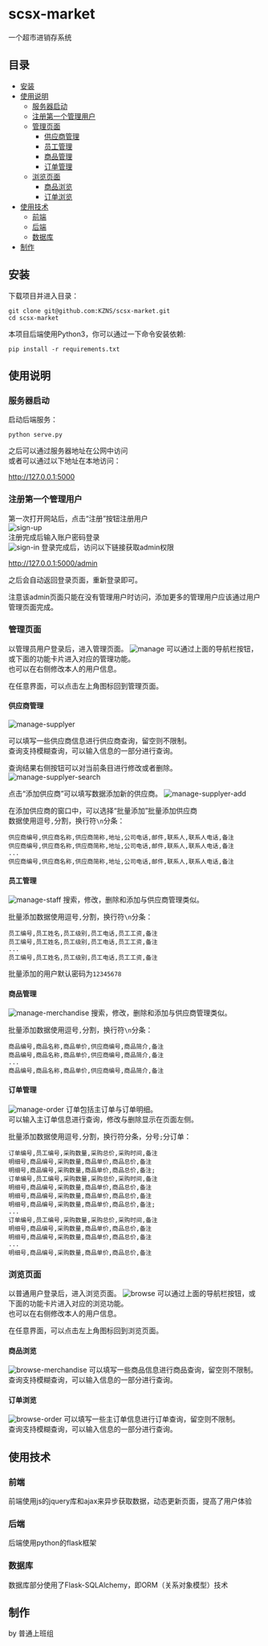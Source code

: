 # scsx-market

一个超市进销存系统

## 目录 <!-- omit in toc -->

- [安装](#安装)
- [使用说明](#使用说明)
  - [服务器启动](#服务器启动)
  - [注册第一个管理用户](#注册第一个管理用户)
  - [管理页面](#管理页面)
    - [供应商管理](#供应商管理)
    - [员工管理](#员工管理)
    - [商品管理](#商品管理)
    - [订单管理](#订单管理)
  - [浏览页面](#浏览页面)
    - [商品浏览](#商品浏览)
    - [订单浏览](#订单浏览)
- [使用技术](#使用技术)
  - [前端](#前端)
  - [后端](#后端)
  - [数据库](#数据库)
- [制作](#制作)

## 安装

下载项目并进入目录：

```shell
git clone git@github.com:KZNS/scsx-market.git
cd scsx-market
```

本项目后端使用Python3，你可以通过一下命令安装依赖:

```shell
pip install -r requirements.txt
```

## 使用说明

### 服务器启动

启动后端服务：

```shell
python serve.py
```

之后可以通过服务器地址在公网中访问  
或者可以通过以下地址在本地访问：

<http://127.0.0.1:5000>

### 注册第一个管理用户

第一次打开网站后，点击“注册”按钮注册用户  
![sign-up](docs/img/sign-up.jpeg)  
注册完成后输入账户密码登录  
![sign-in](docs/img/sign-in.jpeg)
登录完成后，访问以下链接获取admin权限

<http://127.0.0.1:5000/admin>

之后会自动返回登录页面，重新登录即可。

注意该admin页面只能在没有管理用户时访问，添加更多的管理用户应该通过用户管理页面完成。

### 管理页面

以管理员用户登录后，进入管理页面。
![manage](docs/img/manage.jpeg)
可以通过上面的导航栏按钮，或下面的功能卡片进入对应的管理功能。  
也可以在右侧修改本人的用户信息。

在任意界面，可以点击左上角图标回到管理页面。

#### 供应商管理

![manage-supplyer](docs/img/manage-supplyer.jpeg)

可以填写一些供应商信息进行供应商查询，留空则不限制。  
查询支持模糊查询，可以输入信息的一部分进行查询。

查询结果右侧按钮可以对当前条目进行修改或者删除。
![manage-supplyer-search](docs/img/manage-supplyer-search.jpeg)

点击“添加供应商”可以填写数据添加新的供应商。
![manage-supplyer-add](docs/img/manage-supplyer-add.jpeg)

在添加供应商的窗口中，可以选择“批量添加”批量添加供应商  
数据使用逗号`,`分割，换行符`\n`分条：

```text
供应商编号,供应商名称,供应商简称,地址,公司电话,邮件,联系人,联系人电话,备注
供应商编号,供应商名称,供应商简称,地址,公司电话,邮件,联系人,联系人电话,备注
...
供应商编号,供应商名称,供应商简称,地址,公司电话,邮件,联系人,联系人电话,备注
```

#### 员工管理

![manage-staff](docs/img/manage-staff.jpeg)
搜索，修改，删除和添加与供应商管理类似。

批量添加数据使用逗号`,`分割，换行符`\n`分条：

```text
员工编号,员工姓名,员工级别,员工电话,员工工资,备注
员工编号,员工姓名,员工级别,员工电话,员工工资,备注
...
员工编号,员工姓名,员工级别,员工电话,员工工资,备注
```

批量添加的用户默认密码为`12345678`

#### 商品管理

![manage-merchandise](docs/img/manage-merchandise.jpeg)
搜索，修改，删除和添加与供应商管理类似。

批量添加数据使用逗号`,`分割，换行符`\n`分条：

```text
商品编号,商品名称,商品单价,供应商编号,商品简介,备注
商品编号,商品名称,商品单价,供应商编号,商品简介,备注
...
商品编号,商品名称,商品单价,供应商编号,商品简介,备注
```

#### 订单管理

![manage-order](docs/img/manage-order.jpeg)
订单包括主订单与订单明细。  
可以输入主订单信息进行查询，修改与删除显示在页面左侧。

批量添加数据使用逗号`,`分割，换行符分条，分号`;`分订单：

```text
订单编号,员工编号,采购数量,采购总价,采购时间,备注
明细号,商品编号,采购数量,商品单价,商品总价,备注
明细号,商品编号,采购数量,商品单价,商品总价,备注;
订单编号,员工编号,采购数量,采购总价,采购时间,备注
明细号,商品编号,采购数量,商品单价,商品总价,备注
明细号,商品编号,采购数量,商品单价,商品总价,备注
明细号,商品编号,采购数量,商品单价,商品总价,备注;
...
订单编号,员工编号,采购数量,采购总价,采购时间,备注
明细号,商品编号,采购数量,商品单价,商品总价,备注
明细号,商品编号,采购数量,商品单价,商品总价,备注
...
明细号,商品编号,采购数量,商品单价,商品总价,备注
```

### 浏览页面

以普通用户登录后，进入浏览页面。
![browse](docs/img/browse.jpeg)
可以通过上面的导航栏按钮，或下面的功能卡片进入对应的浏览功能。  
也可以在右侧修改本人的用户信息。

在任意界面，可以点击左上角图标回到浏览页面。

#### 商品浏览

![browse-merchandise](docs/img/browse-merchandise.jpeg)
可以填写一些商品信息进行商品查询，留空则不限制。  
查询支持模糊查询，可以输入信息的一部分进行查询。

#### 订单浏览

![browse-order](docs/img/browse-order.jpeg)
可以填写一些主订单信息进行订单查询，留空则不限制。  
查询支持模糊查询，可以输入信息的一部分进行查询。

## 使用技术

### 前端

前端使用js的jquery库和ajax来异步获取数据，动态更新页面，提高了用户体验

### 后端

后端使用python的flask框架

### 数据库

数据库部分使用了Flask-SQLAlchemy，即ORM（关系对象模型）技术

## 制作

by 普通上班组
